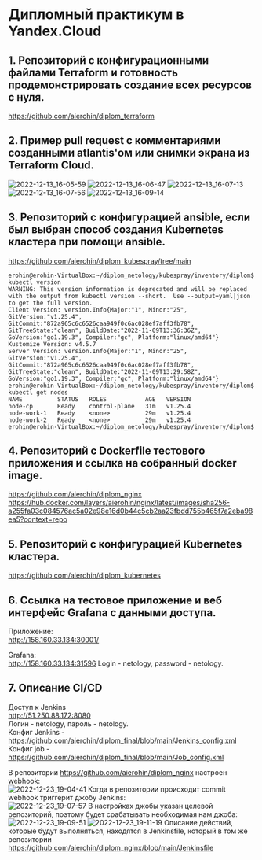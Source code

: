 # Дипломный практикум в Yandex.Cloud

## 1. Репозиторий с конфигурационными файлами Terraform и готовность продемонстрировать создание всех ресурсов с нуля.
https://github.com/aierohin/diplom_terraform
## 2. Пример pull request с комментариями созданными atlantis'ом или снимки экрана из Terraform Cloud.

![2022-12-13_16-05-59](https://user-images.githubusercontent.com/88886716/207345987-f9774bcb-ec9c-4f23-aaa8-67e375291bc2.png)
![2022-12-13_16-06-47](https://user-images.githubusercontent.com/88886716/207346050-687f9e80-7934-4f42-bcea-f0d431c055fe.png)
![2022-12-13_16-07-13](https://user-images.githubusercontent.com/88886716/207346117-eb26e68d-2348-47a0-9a9c-6149ed187b9e.png)
![2022-12-13_16-07-56](https://user-images.githubusercontent.com/88886716/207346184-513cf528-f2d3-4b2c-9c13-5bada56229e0.png)
![2022-12-13_16-09-14](https://user-images.githubusercontent.com/88886716/207346236-5a4f2485-374d-444f-ac0d-cbcb7880fd89.png)

## 3. Репозиторий с конфигурацией ansible, если был выбран способ создания Kubernetes кластера при помощи ansible.
https://github.com/aierohin/diplom_kubespray/tree/main
```
erohin@erohin-VirtualBox:~/diplom_netology/kubespray/inventory/diplom$ kubectl version 
WARNING: This version information is deprecated and will be replaced with the output from kubectl version --short.  Use --output=yaml|json to get the full version.
Client Version: version.Info{Major:"1", Minor:"25", GitVersion:"v1.25.4", GitCommit:"872a965c6c6526caa949f0c6ac028ef7aff3fb78", GitTreeState:"clean", BuildDate:"2022-11-09T13:36:36Z", GoVersion:"go1.19.3", Compiler:"gc", Platform:"linux/amd64"}
Kustomize Version: v4.5.7
Server Version: version.Info{Major:"1", Minor:"25", GitVersion:"v1.25.4", GitCommit:"872a965c6c6526caa949f0c6ac028ef7aff3fb78", GitTreeState:"clean", BuildDate:"2022-11-09T13:29:58Z", GoVersion:"go1.19.3", Compiler:"gc", Platform:"linux/amd64"}
erohin@erohin-VirtualBox:~/diplom_netology/kubespray/inventory/diplom$ kubectl get nodes
NAME          STATUS   ROLES           AGE   VERSION
node-cp       Ready    control-plane   31m   v1.25.4
node-work-1   Ready    <none>          29m   v1.25.4
node-work-2   Ready    <none>          29m   v1.25.4
erohin@erohin-VirtualBox:~/diplom_netology/kubespray/inventory/diplom$ 
```

## 4. Репозиторий с Dockerfile тестового приложения и ссылка на собранный docker image.
https://github.com/aierohin/diplom_nginx
https://hub.docker.com/layers/aierohin/nginx/latest/images/sha256-a255fa03c084576ac5a02e98e16d0b44c5cb2aa23fbdd755b465f7a2eba98ea5?context=repo

## 5. Репозиторий с конфигурацией Kubernetes кластера.
https://github.com/aierohin/diplom_kubernetes

## 6. Ссылка на тестовое приложение и веб интерфейс Grafana с данными доступа.
Приложение:  
http://158.160.33.134:30001/

Grafana:  
http://158.160.33.134:31596
Login - netology, password - netology.

## 7. Описание CI/CD  
Доступ к Jenkins  
http://51.250.88.172:8080    
Логин - netology, пароль - netology.  
Конфиг Jenkins - https://github.com/aierohin/diplom_final/blob/main/Jenkins_config.xml  
Конфиг job - https://github.com/aierohin/diplom_final/blob/main/Job_config.xml  

В репозитории https://github.com/aierohin/diplom_nginx настроен webhook:  
![2022-12-23_19-04-41](https://user-images.githubusercontent.com/88886716/209364898-53ede1de-0af0-46e8-8da0-7a83bd776866.png)
Когда в репозитории происходит commit webhook триггерит джобу Jenkins:  
![2022-12-23_19-07-57](https://user-images.githubusercontent.com/88886716/209365230-14ae6270-c223-447a-b7df-acde6092a4bb.png)
В настройках джобы указан целевой репозиторий, поэтому будет срабатывать необходимая нам джоба:  
![2022-12-23_19-09-51](https://user-images.githubusercontent.com/88886716/209365602-962b8f52-1f32-4481-bee0-81e003c61166.png)
![2022-12-23_19-11-19](https://user-images.githubusercontent.com/88886716/209365618-2ae65cb5-1f15-49b1-8c65-a54fd036b8c4.png)
Описание действий, которые будут выполняться, находятся в Jenkinsfile, который в том же репозитории https://github.com/aierohin/diplom_nginx/blob/main/Jenkinsfile  


